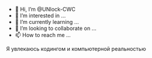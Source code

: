- 👋 Hi, I’m @UNlock-CWC
- 👀 I’m interested in ...
- 🌱 I’m currently learning ...
- 💞️ I’m looking to collaborate on ...
- 📫 How to reach me ...

<!---
UNlock-CWC/UNlock-CWC is a ✨ special ✨ repository because its `README.md` (this file) appears on your GitHub profile.
You can click the Preview link to take a look at your changes.
--->
Я увлекаюсь  кодингом и компьютерной реальностью
